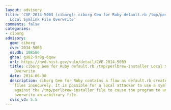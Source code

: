 ```yaml
---
layout: advisory
title: 'CVE-2014-5003 (ciborg): ciborg Gem for Ruby default.rb /tmp/perlbrew-installer
  Local Symlink File Overwrite'
comments: false
categories:
- ciborg
advisory:
  gem: ciborg
  cve: 2014-5003
  osvdb: 108586
  ghsa: g982-9r8g-6qxw
  url: https://nvd.nist.gov/vuln/detail/CVE-2014-5003
  title: ciborg Gem for Ruby default.rb /tmp/perlbrew-installer Local Symlink File
    Overwrite
  date: 2014-06-30
  description: ciborg Gem for Ruby contains a flaw as default.rb creates temporary
    files insecurely. It is possible for a local attacker to use a symlink attack
    against the /tmp/perlbrew-installer file to cause the program to unexpectedly
    overwrite an arbitrary file.
  cvss_v3: 5.5
---
```

